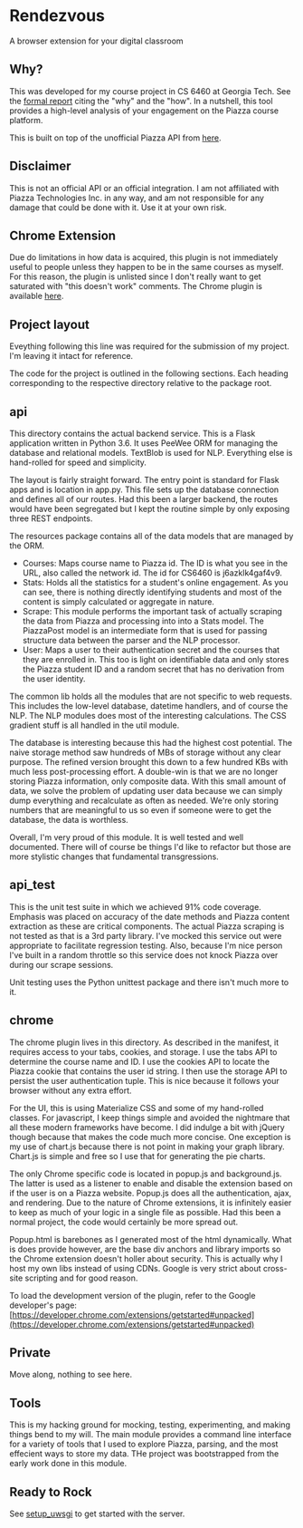 # Rendezvous
A browser extension for your digital classroom

## Why?
This was developed for my course project in CS 6460 at Georgia Tech. See the [formal report](https://github.com/corytodd/rendezvous/blob/master/ctodd_student_attrition_distance_learning.pdf) citing the "why" and the "how". In a nutshell, this tool provides a high-level analysis of your engagement on the Piazza course platform.

This is built on top of the unofficial Piazza API from [here](https://github.com/hfaran/piazza-api).

## Disclaimer

This is not an official API or an official integration. I am not affiliated with Piazza Technologies Inc. in any way, and am not responsible for any damage that could be done with it. Use it at your own risk.

## Chrome Extension
Due do limitations in how data is acquired, this plugin is not immediately useful to people unless they happen to be in the same courses as myself. For this reason, the plugin is unlisted since I don't really want to get saturated with "this doesn't work" comments.
The Chrome plugin is available
[here](https://chrome.google.com/webstore/detail/cs6460/blfopmdikjopbnkefkhmokknalhcejfk). 



## Project layout
Eveything following this line was required for the submission of my project. I'm leaving it intact for reference.  

The code for the project is outlined in the following  sections. Each heading corresponding to 
the respective directory relative to the package root.

## api
This directory contains the actual backend service. This is a Flask application
written in Python 3.6. It uses PeeWee ORM for managing the database and relational models.
TextBlob is used for NLP. Everything else is hand-rolled for speed and simplicity.

The layout is fairly straight forward. The entry point is standard for Flask apps and is 
location in app.py. This file sets up the database connection and defines all of our routes.
Had this been a larger backend, the routes would have been segregated but I kept
the routine simple by only exposing three REST endpoints.

The resources package contains all of the data models that are managed by the ORM. 

- Courses: Maps course name to Piazza id. The ID is what you see in the URL, also called 
the network id. The id for CS6460 is j6azklk4gaf4v9.
- Stats: Holds all the statistics for a student's online engagement. As you can see,
there is nothing directly identifying students and most of the content is simply
calculated or aggregate in nature.
- Scrape: This module performs the important task of actually scraping the data from
Piazza and processing into into a Stats model. The PiazzaPost model is an intermediate
form that is used for passing structure data between the parser and the NLP processor.
- User: Maps a user to their authentication secret and the courses that they are enrolled in.
This too is light on identifiable data and only stores the Piazza student ID and a
random secret that has no derivation from the user identity.

The common lib holds all the modules that are not specific to web requests. This
includes the low-level database, datetime handlers, and of course the NLP. The NLP
modules does most of the interesting calculations. The CSS gradient stuff is all
handled in the util module.

The database is interesting because this had the highest cost potential. The naive
storage method saw hundreds of MBs of storage without any clear purpose. The refined version
brought this down to a few hundred KBs with much less post-processing effort. A double-win
is that we are no longer storing Piazza information, only composite data. With this small amount
of data, we solve the problem of updating user data because we can simply dump everything and 
recalculate as often as needed. We're only storing numbers that are meaningful to us so even
if someone were to get the database, the data is worthless.

Overall, I'm very proud of this module. It is well tested and well documented. There
will of course be things I'd like to refactor but those are more stylistic changes
that fundamental transgressions.

## api_test
This is the unit test suite in which we achieved 91% code coverage. Emphasis was
placed on accuracy of the date methods and Piazza content extraction as these are
critical components. The actual Piazza scraping is not tested as that is a 3rd
party library. I've mocked this service out were appropriate to facilitate regression
testing. Also, because I'm nice person I've built in a random throttle so this service
does not knock Piazza over during our scrape sessions.

Unit testing uses the Python unittest package and there isn't much more to it.

## chrome
The chrome plugin lives in this directory. As described in the manifest,
it requires access to your tabs, cookies, and storage. I use the tabs API
to determine the course name and ID. I use the cookies API to locate the Piazza
cookie that contains the user id string. I then use the storage API to persist the 
user authentication tuple. This is nice because it follows your browser without
any extra effort. 

For the UI, this is using Materialize CSS and some of my hand-rolled classes.
For javascript, I keep things simple and avoided the nightmare that all these
modern frameworks have become. I did indulge a bit with jQuery though because
that makes the code much more concise. One exception is my use of chart.js because
there is not point in making your graph library. Chart.js is simple and free
so I use that for generating the pie charts.

The only Chrome specific code is located in popup.js and background.js. The latter
is used as a listener to enable and disable the extension based on if the user is
on a Piazza website. Popup.js does all the authentication, ajax, and rendering.
Due to the nature of Chrome extensions, it is infinitely easier to keep as much
of your logic in a single file as possible. Had this been a normal project, the code
would certainly be more spread out.

Popup.html is barebones as I generated most of the html dynamically. What is does provide
however, are the base div anchors and library imports so the Chrome extension doesn't
holler about security. This is actually why I host my own libs instead of using
CDNs. Google is very strict about cross-site scripting and for good reason.

To load the development version of the plugin, refer to the Google developer's page:
[https://developer.chrome.com/extensions/getstarted#unpacked](https://developer.chrome.com/extensions/getstarted#unpacked)

## Private
Move along, nothing to see here.

## Tools
This is my hacking ground for mocking, testing, experimenting, and making things
bend to my will. The main module provides a command line interface for a variety of
tools that I used to explore Piazza, parsing, and the most effecient ways to store 
my data. THe project was bootstrapped from the early work done in this module.

## Ready to Rock
See [setup_uwsgi](setup_uwsgi.md) to get started with the server.

